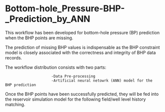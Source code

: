 # Bottom-hole_Pressure-BHP-_Prediction_by_ANN

This workflow has been developed for bottom-hole pressure (BP) prediction when the BHP points are missing. 

The prediction of missing BHP values is indispensable as the BHP constraint model is closely associated with the correctness and integrity of BHP data records.

The workflow distribution consists with two parts:

                         -Data Pre-processing
                         -Artificial neural netowrk (ANN) model for the BHP prediction

Once the BHP points have been successfully predicted, they will be fed into the reservoir simulation model for the following field/well level history matching.
